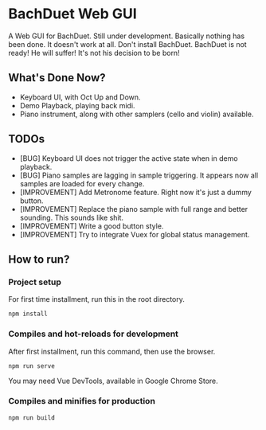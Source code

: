 # BachDuet Web GUI
A Web GUI for BachDuet.
Still under development. Basically nothing has been done. It doesn't work at all. Don't install BachDuet. BachDuet is not ready! He will suffer! It's not his decision to be born!

## What's Done Now?
- Keyboard UI, with Oct Up and Down.
- Demo Playback, playing back midi.
- Piano instrument, along with other samplers (cello and violin) available.

## TODOs
- [BUG] Keyboard UI does not trigger the active state when in demo playback.
- [BUG] Piano samples are lagging in sample triggering. It appears now all samples are loaded for every change.
- [IMPROVEMENT] Add Metronome feature. Right now it's just a dummy button.
- [IMPROVEMENT] Replace the piano sample with full range and better sounding. This sounds like shit.
- [IMPROVEMENT] Write a good button style.
- [IMPROVEMENT] Try to integrate Vuex for global status management.

## How to run?

### Project setup
For first time installment, run this in the root directory.
```
npm install
```

### Compiles and hot-reloads for development
After first installment, run this command, then use the browser.
```
npm run serve
```
You may need Vue DevTools, available in Google Chrome Store.

### Compiles and minifies for production
```
npm run build
```